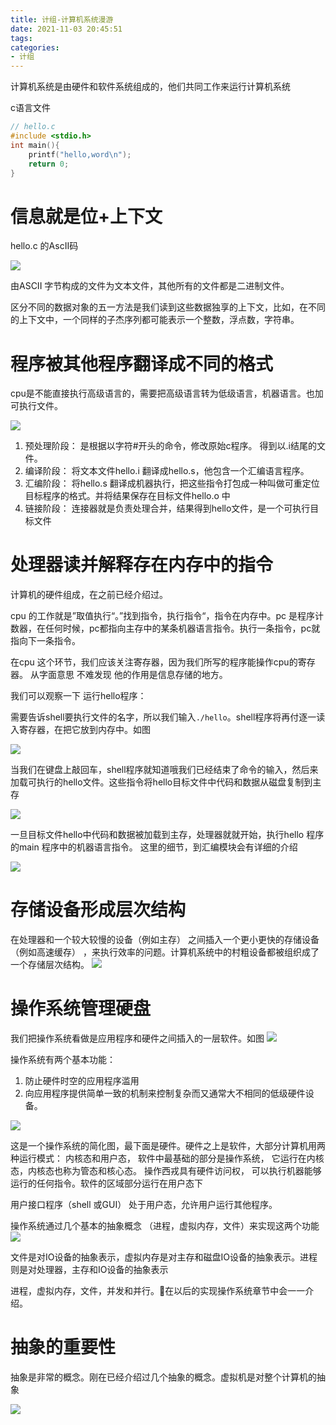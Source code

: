 ```yaml
---
title: 计组-计算机系统漫游
date: 2021-11-03 20:45:51
tags:
categories:
- 计组
---
```

计算机系统是由硬件和软件系统组成的，他们共同工作来运行计算机系统


c语言文件
```c
// hello.c
#include <stdio.h>
int main(){
    printf("hello,word\n");
    return 0;
}
```
# 信息就是位+上下文

hello.c 的AscII码

![](https://isam2016hexo.oss-cn-hangzhou.aliyuncs.com/img/20211105231324.jpg)

由ASCII 字节构成的文件为文本文件，其他所有的文件都是二进制文件。

区分不同的数据对象的五一方法是我们读到这些数据独享的上下文，比如，在不同的上下文中，一个同样的子杰序列都可能表示一个整数，浮点数，字符串。
 
# 程序被其他程序翻译成不同的格式

cpu是不能直接执行高级语言的，需要把高级语言转为低级语言，机器语言。也加可执行文件。

![](https://isam2016hexo.oss-cn-hangzhou.aliyuncs.com/img/20211105215816.jpg)

1. 预处理阶段： 是根据以字符#开头的命令，修改原始c程序。 得到以.i结尾的文件。
2. 编译阶段： 将文本文件hello.i 翻译成hello.s，他包含一个汇编语言程序。
3. 汇编阶段： 将hello.s 翻译成机器执行，把这些指令打包成一种叫做可重定位目标程序的格式。并将结果保存在目标文件hello.o 中
4. 链接阶段： 连接器就是负责处理合并，结果得到hello文件，是一个可执行目标文件

# 处理器读并解释存在内存中的指令

计算机的硬件组成，在之前已经介绍过。

cpu 的工作就是”取值执行“。”找到指令，执行指令“，指令在内存中。pc 是程序计数器，在任何时候，pc都指向主存中的某条机器语言指令。执行一条指令，pc就指向下一条指令。

在cpu 这个环节，我们应该关注寄存器，因为我们所写的程序能操作cpu的寄存器。 从字面意思 不难发现 他的作用是信息存储的地方。

我们可以观察一下 运行hello程序：

需要告诉shell要执行文件的名字，所以我们输入`./hello`。shell程序将再付逐一读入寄存器，在把它放到内存中。如图

![](https://isam2016hexo.oss-cn-hangzhou.aliyuncs.com/img/20211105223057.jpg)

当我们在键盘上敲回车，shell程序就知道哦我们已经结束了命令的输入，然后来加载可执行的hello文件。这些指令将hello目标文件中代码和数据从磁盘复制到主存

![](https://isam2016hexo.oss-cn-hangzhou.aliyuncs.com/img/20211105223422.jpg)

一旦目标文件hello中代码和数据被加载到主存，处理器就就开始，执行hello 程序的main 程序中的机器语言指令。 这里的细节，到汇编模块会有详细的介绍

![](https://isam2016hexo.oss-cn-hangzhou.aliyuncs.com/img/20211105223753.jpg)

# 存储设备形成层次结构
 
 在处理器和一个较大较慢的设备（例如主存） 之间插入一个更小更快的存储设备（例如高速缓存） ，来执行效率的问题。计算机系统中的村粗设备都被组织成了一个存储层次结构。
 ![](https://isam2016hexo.oss-cn-hangzhou.aliyuncs.com/img/20211105224513.jpg)
 
 # 操作系统管理硬盘
 
 我们把操作系统看做是应用程序和硬件之间插入的一层软件。如图
 ![](https://isam2016hexo.oss-cn-hangzhou.aliyuncs.com/img/20211105224845.jpg)

操作系统有两个基本功能：
1. 防止硬件时空的应用程序滥用
2. 向应用程序提供简单一致的机制来控制复杂而又通常大不相同的低级硬件设备。


![](https://isam2016hexo.oss-cn-hangzhou.aliyuncs.com/img/20220208133420.jpg)

这是一个操作系统的简化图，最下面是硬件。硬件之上是软件，大部分计算机用两种运行模式： 内核态和用户态， 软件中最基础的部分是操作系统， 它运行在内核态，内核态也称为管态和核心态。 操作西戎具有硬件访问权， 可以执行机器能够运行的任何指令。软件的区域部分运行在用户态下

用户接口程序（shell 或GUI） 处于用户态，允许用户运行其他程序。

操作系统通过几个基本的抽象概念 （进程，虚拟内存，文件）来实现这两个功能
![](https://isam2016hexo.oss-cn-hangzhou.aliyuncs.com/img/20211105225344.jpg)

文件是对IO设备的抽象表示，虚拟内存是对主存和磁盘IO设备的抽象表示。进程则是对处理器，主存和IO设备的抽象表示

进程，虚拟内存，文件，并发和并行。在以后的实现操作系统章节中会一一介绍。

# 抽象的重要性

抽象是非常的概念。刚在已经介绍过几个抽象的概念。虚拟机是对整个计算机的抽象

![](https://isam2016hexo.oss-cn-hangzhou.aliyuncs.com/img/20211105231022.jpg)